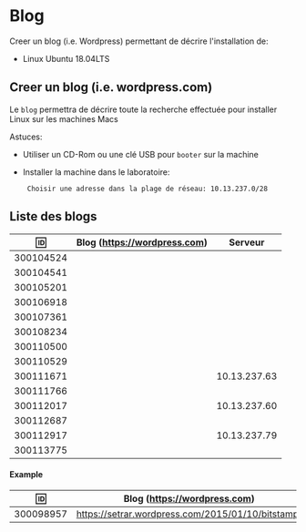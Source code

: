 
# Blog


Creer un blog (i.e. Wordpress) permettant de décrire l'installation de:

* Linux Ubuntu 18.04LTS

## Creer un blog (i.e. wordpress.com)

Le `blog` permettra de décrire toute la recherche effectuée pour installer Linux sur les machines Macs

Astuces: 

* Utiliser un CD-Rom ou une clé USB pour `booter` sur la machine

* Installer la machine dans le laboratoire:

       Choisir une adresse dans la plage de réseau: 10.13.237.0/28
       
## Liste des blogs

| :id:      |   Blog (https://wordpress.com)                           | Serveur      |
|-----------|----------------------------------------------------------|--------------|
| 300104524 |                                                          |              |
| 300104541 |                                                          |              |
| 300105201 |                                                          |              |
| 300106918 |                                                          |              |
| 300107361 |                                                          |              |
| 300108234 |                                                          |              |
| 300110500 |                                                          |              |
| 300110529 |                                                          |              |
| 300111671 |                                                          | 10.13.237.63 |
| 300111766 |                                                          |              |
| 300112017 |                                                          | 10.13.237.60 |
| 300112687 |                                                          |              |
| 300112917 |                                                          | 10.13.237.79 |
| 300113775 |                                                          |              |

#### Example

| :id:      |   Blog (https://wordpress.com)                          |
|-----------|---------------------------------------------------------|
| 300098957 | https://setrar.wordpress.com/2015/01/10/bitstamp/       | 


